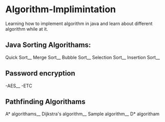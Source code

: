 # Algorithm-Implimintation
Learning how to implement algorithm in java and learn about different algorithm while at it.
## Java Sorting Algorithams:
Quick Sort__
Merge Sort__
Bubble Sort__
Selection Sort__
Insertion Sort__

## Password encryption
-AES__
-ETC

## Pathfinding Algorithams

A* algorithams__
Dijkstra's algorithm__
Sample algorithm__
D* algoritham
